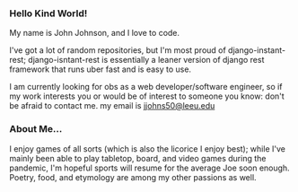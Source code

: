 ### Hello Kind World!

My name is John Johnson, and I love to code.

I've got a lot of random repositories, but I'm most proud of django-instant-rest; django-isntant-rest is essentially a leaner version of django rest framework that runs uber fast and is easy to use.

I am currently looking for obs as a web developer/software engineer, so if my work interests you or would be of interest to someone you know: don't be afraid to contact me. my email is jjohns50@leeu.edu

### About Me...

I enjoy games of all sorts (which is also the licorice I enjoy best); while I've mainly been able to play tabletop, board, and video games during the pandemic, I'm hopeful sports will resume for the average Joe soon enough. Poetry, food, and etymology are among my other passions as well. 

<!--
**J4mesB4xter/J4mesB4xter** is a ✨ _special_ ✨ repository because its `README.md` (this file) appears on your GitHub profile.

Here are some ideas to get you started:

- 🔭 I’m currently working on ...
- 🌱 I’m currently learning ...
- 👯 I’m looking to collaborate on ...
- 🤔 I’m looking for help with ...
- 💬 Ask me about ...
- 📫 How to reach me: ...
- 😄 Pronouns: ...
- ⚡ Fun fact: ...
-->
